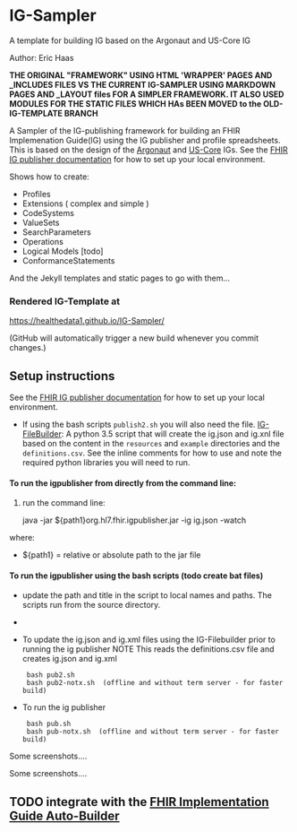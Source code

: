 # IG-Sampler
A template for building IG based on the Argonaut and US-Core IG
 
Author:  Eric Haas


**THE ORIGINAL "FRAMEWORK" USING HTML 'WRAPPER' PAGES AND _INCLUDES FILES VS THE CURRENT IG-SAMPLER USING MARKDOWN PAGES AND _LAYOUT files FOR A SIMPLER FRAMEWORK.  IT ALSO USED MODULES FOR THE STATIC FILES WHICH HAs BEEN MOVED to the OLD-IG-TEMPLATE BRANCH**


A Sampler of the IG-publishing framework for building an FHIR Implemenation Guide(IG) using the IG publisher and profile spreadsheets.  This is based on the design of the [Argonaut](http://www.fhir.org/guides/argonaut/r2/) and [US-Core](http://hl7.org/fhir/us/core/) IGs.    See the [FHIR IG publisher documentation](http://wiki.hl7.org/index.php?title=IG_Publisher_Documentation)  for how to set up your local environment.

Shows how to create:

- Profiles
- Extensions ( complex and simple )
- CodeSystems
- ValueSets
- SearchParameters
- Operations
- Logical Models [todo]
- ConformanceStatements

And the Jekyll templates and static pages to go with them...


### Rendered IG-Template at

https://healthedata1.github.io/IG-Sampler/

(GitHub will automatically trigger a new build whenever you commit changes.)


## Setup instructions

See the [FHIR IG publisher documentation](http://wiki.hl7.org/index.php?title=IG_Publisher_Documentation)  for how to set up your local environment.

- If using the bash scripts `publish2.sh` you will also need the file. [IG-FileBuilder](https://github.com/Healthedata1/FHIR-IGPub-filebuilder): A python 3.5 script that will create the ig.json and ig.xnl file based on the content in the `resources` and `example` directories and the `definitions.csv`.  See the inline comments for how to use and note the required python libraries you will need to run.

#### To run the igpublisher from directly from the command line:


1. run the command line:

      java -jar ${path1}org.hl7.fhir.igpublisher.jar -ig ig.json -watch

where:
- ${path1} = relative or absolute path to the jar file


####  To run the igpublisher using the bash scripts (todo create bat files)

- update the path and title in the script to local names and paths.  The scripts run from the source directory.
-
- To update the ig.json and ig.xml files using the IG-Filebuilder prior to running the ig publisher NOTE This reads the definitions.csv file and creates ig.json and ig.xml

       bash pub2.sh
       bash pub2-notx.sh  (offline and without term server - for faster build)

- To run the ig publisher

       bash pub.sh
       bash pub-notx.sh  (offline and without term server - for faster build)

Some screenshots....

Some screenshots....

## TODO integrate with the [FHIR Implementation Guide Auto-Builder](https://github.com/Healthedata1/auto-ig-builder)

